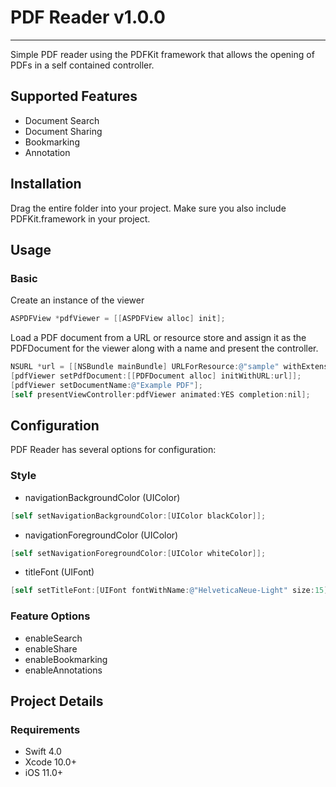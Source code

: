 #  PDF Reader v1.0.0
---

Simple PDF reader using the PDFKit framework that allows the opening of PDFs in a self contained controller.



## Supported Features

- Document Search
- Document Sharing
- Bookmarking
- Annotation



## Installation

Drag the entire <ASPDF> folder into your project. Make sure you also include PDFKit.framework in your project.



## Usage

### Basic 

Create an instance of the viewer

```objective-c
ASPDFView *pdfViewer = [[ASPDFView alloc] init];
```

Load a PDF document from a URL or resource store and assign it as the PDFDocument for the viewer along with a name and present the controller.

```objective-c
NSURL *url = [[NSBundle mainBundle] URLForResource:@"sample" withExtension:@"pdf"];
[pdfViewer setPdfDocument:[[PDFDocument alloc] initWithURL:url]];
[pdfViewer setDocumentName:@"Example PDF"];
[self presentViewController:pdfViewer animated:YES completion:nil];
```


## Configuration

PDF Reader has several options for configuration:

### Style

- navigationBackgroundColor (UIColor)

```objective-c
[self setNavigationBackgroundColor:[UIColor blackColor]];
```

- navigationForegroundColor (UIColor)

```objective-c
[self setNavigationForegroundColor:[UIColor whiteColor]];
```

- titleFont (UIFont)

```objective-c
[self setTitleFont:[UIFont fontWithName:@"HelveticaNeue-Light" size:15]];
```

### Feature Options
- enableSearch
- enableShare
- enableBookmarking
- enableAnnotations



## Project Details

### Requirements
* Swift 4.0
* Xcode 10.0+
* iOS 11.0+

